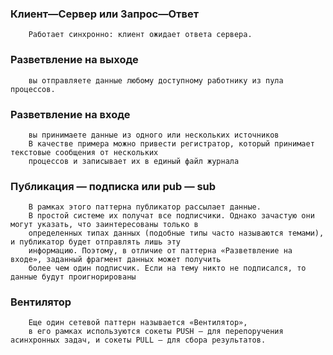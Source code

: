 ### Клиент—Сервер или Запрос—Ответ
```
    Работает синхронно: клиент ожидает ответа сервера.
```

### Разветвление на выходе
```
    вы отправляете данные любому доступному работнику из пула процессов. 
```

### Разветвление на входе
```
    вы принимаете данные из одного или нескольких источников
    В качестве примера можно привести регистратор, который принимает текстовые сообщения от нескольких 
    процессов и записывает их в единый файл журнала
```

### Публикация — подписка или pub — sub
```
    В рамках этого паттерна публикатор рассылает данные. 
    В простой системе их получат все подписчики. Однако зачастую они могут указать, что заинтересованы только в 
    определенных типах данных (подобные типы часто называются темами), и публикатор будет отправлять лишь эту
    информацию. Поэтому, в отличие от паттерна «Разветвление на входе», заданный фрагмент данных может получить 
    более чем один подписчик. Если на тему никто не подписался, то данные будут проигнорированы
```

### Вентилятор
```
    Еще один сетевой паттерн называется «Вентилятор», 
    в его рамках используются сокеты PUSH — для перепоручения асинхронных задач, и сокеты PULL — для сбора результатов.
```